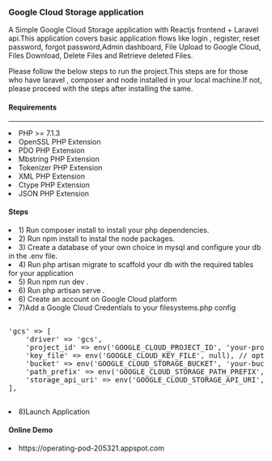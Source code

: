 <h3>Google Cloud Storage application</h3>

A Simple Google Cloud Storage application with Reactjs frontend + Laravel api.This application covers basic application flows like login , register, reset password, forgot password,Admin dashboard, File Upload to Google Cloud, Files Download, Delete Files and Retrieve deleted Files.

Please follow the below steps to run the project.This steps are for those who have laravel , composer and node installed in your local machine.If not, please proceed with the steps after installing the same.

<h4>Requirements</h4>
<hr>
 <li>PHP >= 7.1.3</li>
                                       <li>OpenSSL PHP Extension</li>
                                                <li>PDO PHP Extension</li>
                                                <li>Mbstring PHP Extension</li>
                                                <li>Tokenizer PHP Extension</li>
                                                <li>XML PHP Extension</li>
                                                <li>Ctype PHP Extension</li>
                                                <li>JSON PHP Extension</li>
      
<h4>Steps</h4>
<li> 1) Run composer install to install your php dependencies.</li>
<li>2) Run npm install to instal the node packages.</li>
<li>3) Create a database of your own choice in mysql and configure your db in the .env file.</li>
<li>4) Run php artisan migrate to scaffold your db with the required tables for your application</li>
<li>5) Run npm run dev .</li>
<li>6) Run php artisan serve .</li>
<li>6) Create an account on Google Cloud platform</li>
<li>7)Add a Google Cloud Credentials to your filesystems.php config</li>
<pre>
<span>
'gcs' => [
    'driver' => 'gcs',
    'project_id' => env('GOOGLE_CLOUD_PROJECT_ID', 'your-project-id'),
    'key_file' => env('GOOGLE_CLOUD_KEY_FILE', null), // optional: /path/to/service-account.json
    'bucket' => env('GOOGLE_CLOUD_STORAGE_BUCKET', 'your-bucket'),
    'path_prefix' => env('GOOGLE_CLOUD_STORAGE_PATH_PREFIX', null), // optional: /default/path/to/apply/in/bucket
    'storage_api_uri' => env('GOOGLE_CLOUD_STORAGE_API_URI', null), // see: Public URLs below
],
</span>
</pre>
<li>8)Launch Application</li>

<h4>Online Demo</h4> 
<li href="https://operating-pod-205321.appspot.com">https://operating-pod-205321.appspot.com</Li>
